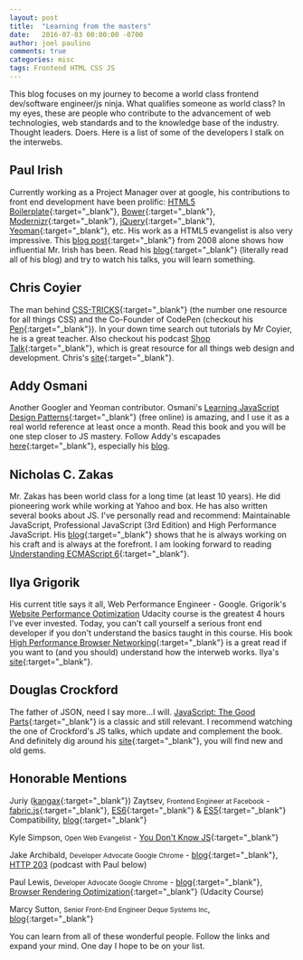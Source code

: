 ```yaml
---
layout: post
title:  "Learning from the masters"
date:   2016-07-03 00:00:00 -0700
author: joel paulino
comments: true
categories: misc
tags: Frontend HTML CSS JS
---
```


This blog focuses on my journey to become a world class frontend dev/software engineer/js ninja.
What qualifies someone as world class? In my eyes, these are people who contribute to the advancement of web technologies, web standards
and to the knowledge base of the industry. Thought leaders. Doers. Here is a list of some of the developers I stalk on the interwebs.
<!--more-->

## Paul Irish
Currently working as a Project Manager over at google, his contributions to front end development have been prolific:
[HTML5 Boilerplate](https://html5boilerplate.com/){:target="_blank"}, [Bower](https://bower.io/){:target="_blank"},
[Modernizr](https://modernizr.com/){:target="_blank"}, [jQuery](https://jquery.com/){:target="_blank"},
[Yeoman](http://yeoman.io/){:target="_blank"}, etc. His work as a HTML5 evangelist is also very impressive.
This [blog post](http://www.paulirish.com/2008/conditional-stylesheets-vs-css-hacks-answer-neither/){:target="_blank"}
from 2008 alone shows how influential Mr. Irish has been. Read his [blog](http://www.paulirish.com/){:target="_blank"}
(literally read all of his blog) and try to watch his talks, you will learn something.

## Chris Coyier
The man behind [CSS-TRICKS](https://css-tricks.com/){:target="_blank"} (the number one resource for all things CSS) and the Co-Founder of CodePen
(checkout his [Pen](https://codepen.io/chriscoyier/){:target="_blank"}). In your down time search out
tutorials by Mr Coyier, he is a great teacher. Also checkout his podcast [Shop Talk](http://shoptalkshow.com/){:target="_blank"},
which is great resource for all things web design and development. Chris's [site](http://chriscoyier.net/){:target="_blank"}.

## Addy Osmani
Another Googler and Yeoman contributor. Osmani's [Learning JavaScript Design Patterns](https://addyosmani.com/resources/essentialjsdesignpatterns/book/index.html){:target="_blank"}
(free online) is amazing, and I use it as a real world reference at least once a month.
Read this book and you will be one step closer to JS mastery. Follow Addy's escapades [here](http://chriscoyier.net/){:target="_blank"},
especially his [blog](https://addyosmani.com/blog/).

## Nicholas C. Zakas
Mr. Zakas has been world class for a long time (at least 10 years). He did pioneering work while working at Yahoo and box. He has also written several books about JS. I've personally read and recommend:
Maintainable JavaScript, Professional JavaScript (3rd Edition) and High Performance JavaScript. His [blog](https://www.nczonline.net/){:target="_blank"} shows that he is always working on his craft and is always at the forefront. I
am looking forward to reading [Understanding ECMAScript 6](https://leanpub.com/understandinges6){:target="_blank"}.

## Ilya Grigorik
His current title says it all, Web Performance Engineer - Google. Grigorik's [Website Performance Optimization](https://www.udacity.com/course/website-performance-optimization--ud884)
Udacity course is the greatest 4 hours I've ever invested.
Today, you can't call yourself a serious front end developer if you don't understand the basics taught in this course.
His book [High Performance Browser Networking](https://hpbn.co/?utm_source=igvita&utm_medium=referral&utm_campaign=igvita-homepage){:target="_blank"} is a great read
if you want to (and you should) understand how the interweb works. Ilya's [site](https://www.igvita.com){:target="_blank"}.


## Douglas Crockford
The father of JSON, need I say more...I will. [JavaScript: The Good Parts](http://shop.oreilly.com/product/9780596517748.do){:target="_blank"} is a classic and still relevant.
I recommend watching the one of Crockford's JS talks, which update and complement the book. And definitely dig around his [site](http://www.crockford.com/){:target="_blank"}, you will find new and old gems.

## Honorable Mentions

Juriy ([kangax](https://github.com/kangax){:target="_blank"}) Zaytsev, <small>Frontend Engineer at Facebook</small> - [fabric.js](http://fabricjs.com){:target="_blank"},
[ES6](https://kangax.github.io/compat-table/es6/){:target="_blank"} & [ES5](https://kangax.github.io/compat-table/es5/){:target="_blank"} Compatibility,
[blog](http://perfectionkills.com/){:target="_blank"}

Kyle Simpson, <small>Open Web Evangelist</small> - [You Don't Know JS](https://github.com/getify/You-Dont-Know-JS){:target="_blank"}

Jake Archibald, <small>Developer Advocate Google Chrome</small> - [blog](https://jakearchibald.com/){:target="_blank"}, [HTTP 203](https://developers.google.com/web/shows/http203/?hl=en) (podcast with Paul below)

Paul Lewis, <small>Developer Advocate Google Chrome</small> - [blog](https://aerotwist.com/){:target="_blank"}, [Browser Rendering Optimization](https://www.udacity.com/course/browser-rendering-optimization--ud860){:target="_blank"}
(Udacity Course)

Marcy Sutton, <small>Senior Front-End Engineer Deque Systems Inc</small>, [blog](https://marcysutton.com/){:target="_blank"}


You can learn from all of these wonderful people. Follow the links and expand your mind. One day I hope to be on your list.
